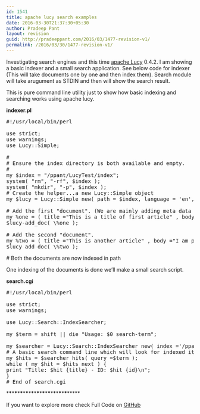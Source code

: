 ```yaml
---
id: 1541
title: apache lucy search examples
date: 2016-03-30T21:37:30+05:30
author: Pradeep Pant
layout: revision
guid: http://pradeeppant.com/2016/03/1477-revision-v1/
permalink: /2016/03/30/1477-revision-v1/
---
```

Investigating search engines and this time [apache Lucy](http://pradeeppant.com/2011/10/apache-lucy-search-engine/) 0.4.2. I am showing a basic indexer and a small search application. See below code for indexer (This will take documents one by one and then index them). Search module will take arugument as STDIN and then will show the search result.

This is pure command line utility just to show how basic indexing and searching works using apache lucy.

**indexer.pl**

<!--?prettify linenums=true?-->

<pre class="prettyprint">#!/usr/local/bin/perl

use strict;
use warnings;
use Lucy::Simple;

#
# Ensure the index directory is both available and empty.
#
my $index = "/ppant/LucyTest/index";
system( "rm", "-rf", $index );
system( "mkdir", "-p", $index );
# Create the helper...a new Lucy::Simple object
my $lucy = Lucy::Simple new( path = $index, language = 'en', );

# Add the first "document". (We are mainly adding meta data of the document)
my %one = ( title ="This is a title of first article" , body ="some text inside the body we need to test the implementaion of lucy", id =1 );
$lucy-add_doc( \%one );

# Add the second "document".
my %two = ( title ="This is another article" , body ="I am putting some basic content, using some words which are also in first document like implementation", id =2 );
$lucy add_doc( \%two );
</pre>

\# Both the documents are now indexed in path

One indexing of the documents is done we&#8217;ll make a small search script.

**search.cgi**

<!--?prettify linenums=true?-->

<pre class="prettyprint">#!/usr/local/bin/perl

use strict;
use warnings;

use Lucy::Search::IndexSearcher;

my $term = shift || die "Usage: $0 search-term";

my $searcher = Lucy::Search::IndexSearcher new( index ='/ppant/LucyTest/index');
# A basic search command line which will look for indexed items based on STDIN and will show that in which document query string is found and no of hits
my $hits = $searcher hits( query =$term );
while ( my $hit = $hits next ) {
print "Title: $hit {title} - ID: $hit {id}\n";
}
# End of search.cgi
</pre>

\***\***\***\***\***\***\***\***\***\***\***\***\***\***\***\***\***\***\***\***\***\***\*****

If you want to explore more check Full Code on [GitHub](https://github.com/ppant/apache-lucy-search-examples)